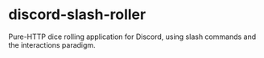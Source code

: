 # discord-slash-roller

Pure-HTTP dice rolling application for Discord, using slash commands and the interactions paradigm.
